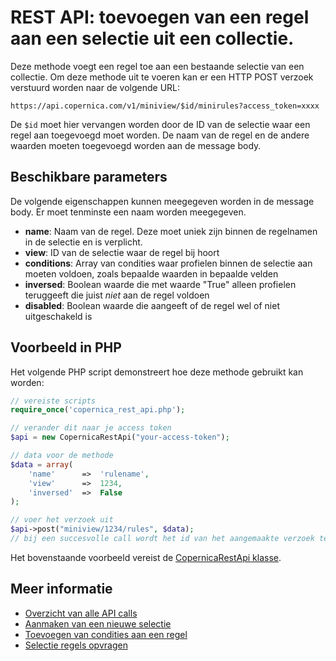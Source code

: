 # REST API: toevoegen van een regel aan een selectie uit een collectie.

Deze methode voegt een regel toe aan een bestaande selectie van een collectie. Om deze methode uit te voeren kan er een HTTP POST verzoek verstuurd worden naar de volgende URL:

`https://api.copernica.com/v1/miniview/$id/minirules?access_token=xxxx`

De `$id` moet hier vervangen worden door de ID van de selectie waar een regel aan toegevoegd moet worden. De naam van de regel en de andere waarden moeten toegevoegd worden aan de message body.

## Beschikbare parameters

De volgende eigenschappen kunnen meegegeven worden in de message body. Er moet tenminste een naam worden meegegeven.

- **name**: Naam van de regel. Deze moet uniek zijn binnen de regelnamen in de selectie en is verplicht.
- **view**: ID van de selectie waar de regel bij hoort
- **conditions**: Array van condities waar profielen binnen de selectie aan moeten voldoen, zoals bepaalde waarden in bepaalde velden
- **inversed**: Boolean waarde die met waarde "True" alleen profielen teruggeeft die juist *niet* aan de regel voldoen
- **disabled**: Boolean waarde die aangeeft of de regel wel of niet uitgeschakeld is

## Voorbeeld in PHP

Het volgende PHP script demonstreert hoe deze methode gebruikt kan worden:

```php
// vereiste scripts
require_once('copernica_rest_api.php');

// verander dit naar je access token
$api = new CopernicaRestApi("your-access-token");

// data voor de methode
$data = array(
    'name'      =>  'rulename',
    'view'      =>  1234,
    'inversed'  =>  False
);

// voer het verzoek uit
$api->post("miniview/1234/rules", $data);
// bij een succesvolle call wordt het id van het aangemaakte verzoek teruggegeven
```

Het bovenstaande voorbeeld vereist de [CopernicaRestApi klasse](rest-php).

## Meer informatie

* [Overzicht van alle API calls](rest-api)
* [Aanmaken van een nieuwe selectie](rest-put-miniview)
* [Toevoegen van condities aan een regel](rest-post-minirule-conditions)
* [Selectie regels opvragen](rest-get-miniview-rules)

